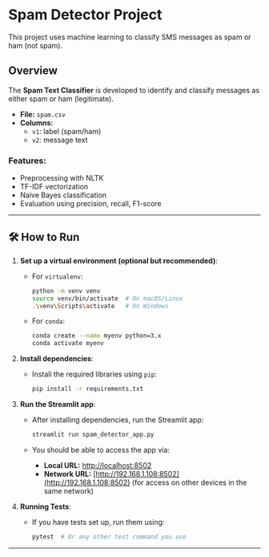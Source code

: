 # Spam Detector Project

This project uses machine learning to classify SMS messages as spam or ham (not spam).

## Overview

The **Spam Text Classifier** is developed to identify and classify messages as either spam or ham (legitimate).

- **File:** `spam.csv`
- **Columns:**
  - `v1`: label (spam/ham)
  - `v2`: message text

### Features:
- Preprocessing with NLTK
- TF-IDF vectorization
- Naive Bayes classification
- Evaluation using precision, recall, F1-score

---

## 🛠️ How to Run
1. **Set up a virtual environment (optional but recommended)**:
   - For `virtualenv`:
     ```bash
     python -m venv venv
     source venv/bin/activate  # On macOS/Linux
     .\venv\Scripts\activate   # On Windows
     ```
   - For `conda`:
     ```bash
     conda create --name myenv python=3.x
     conda activate myenv
     ```
2. **Install dependencies**:
   - Install the required libraries using `pip`:
     ```bash
     pip install -r requirements.txt
     ```

3. **Run the Streamlit app**:
   - After installing dependencies, run the Streamlit app:
     ```bash
     streamlit run spam_detector_app.py
     ```

   - You should be able to access the app via:
     - **Local URL:** [http://localhost:8502](http://localhost:8502)
     - **Network URL:** [http://192.168.1.108:8502](http://192.168.1.108:8502) (for access on other devices in the same network)

4. **Running Tests**:
   - If you have tests set up, run them using:
     ```bash
     pytest  # Or any other test command you use
     ```

---
